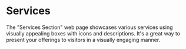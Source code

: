 # Services

The "Services Section" web page showcases various services using visually appealing boxes with icons and descriptions.
It's a great way to present your offerings to visitors in a visually engaging manner.
